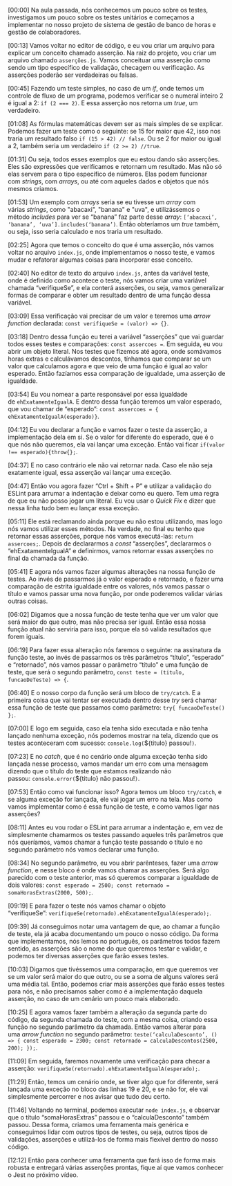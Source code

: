 [00:00] Na aula passada, nós conhecemos um pouco sobre os testes, investigamos um pouco sobre os testes unitários e começamos a implementar no nosso projeto de sistema de gestão de banco de horas e gestão de colaboradores.

[00:13] Vamos voltar no editor de código, e eu vou criar um arquivo para explicar um conceito chamado asserção. Na raiz do projeto, vou criar um arquivo chamado `asserções.js`. Vamos conceituar uma asserção como sendo um tipo específico de validação, checagem ou verificação. As asserções poderão ser verdadeiras ou falsas.

[00:45] Fazendo um teste simples, no caso de um _if_, onde temos um controle de fluxo de um programa, podemos verificar se o numeral inteiro 2 é igual a 2: `if (2 === 2)`. E essa asserção nos retorna um _true_, um verdadeiro.

[01:08] As fórmulas matemáticas devem ser as mais simples de se explicar. Podemos fazer um teste como o seguinte: se 15 for maior que 42, isso nos traria um resultado falso `if (15 > 42) // false`. Ou se 2 for maior ou igual a 2, também seria um verdadeiro `if (2 >= 2) //true`.

[01:31] Ou seja, todos esses exemplos que eu estou dando são asserções. Eles são expressões que verificamos e retornam um resultado. Mas não só elas servem para o tipo específico de números. Elas podem funcionar com _strings_, com _arrays_, ou até com aqueles dados e objetos que nós mesmos criamos.

[01:53] Um exemplo com _arrays_ seria se eu tivesse um _array_ com várias _strings_, como "abacaxi", "banana" e "uva", e utilizássemos o método _includes_ para ver se “banana” faz parte desse _array_: `[‘abacaxi’, ‘banana’, ‘uva’].includes(‘banana’)`. Então obteríamos um _true_ também, ou seja, isso seria calculado e nos traria um resultado.

[02:25] Agora que temos o conceito do que é uma asserção, nós vamos voltar no arquivo `index.js`, onde implementamos o nosso teste, e vamos mudar e refatorar algumas coisas para incorporar esse conceito.

[02:40] No editor de texto do arquivo `index.js`, antes da variável teste, onde é definido como acontece o teste, nós vamos criar uma variável chamada “verifiqueSe”, e ela conterá asserções, ou seja, vamos generalizar formas de comparar e obter um resultado dentro de uma função dessa variável.

[03:09] Essa verificação vai precisar de um valor e teremos uma _arrow function_ declarada: `const verifiqueSe = (valor) => {}`.

[03:18] Dentro dessa função eu terei a variável “asserções” que vai guardar todos esses testes e comparações: `const assercoes =`. Em seguida, eu vou abrir um objeto literal. Nos testes que fizemos até agora, onde somávamos horas extras e calculávamos descontos, tínhamos que comparar se um valor que calculamos agora e que veio de uma função é igual ao valor esperado. Então fazíamos essa comparação de igualdade, uma asserção de igualdade.

[03:54] Eu vou nomear a parte responsável por essa igualdade de `ehExatamenteIgualA`. E dentro dessa função teremos um valor esperado, que vou chamar de “esperado”: `const assercoes = { ehExatamenteIgualA(esperado)}`.

[04:12] Eu vou declarar a função e vamos fazer o teste da asserção, a implementação dela em si. Se o valor for diferente do esperado, que é o que nós não queremos, ela vai lançar uma exceção. Então vai ficar `if(valor !== esperado){throw{};`.

[04:37] E no caso contrário ele não vai retornar nada. Caso ele não seja exatamente igual, essa asserção vai lançar uma exceção.

[04:47] Então vou agora fazer “Ctrl + Shift + P” e utilizar a validação do ESLint para arrumar a indentação e deixar como eu quero. Tem uma regra de que eu não posso jogar um literal. Eu vou usar o _Quick Fix_ e dizer que nessa linha tudo bem eu lançar essa exceção.

[05:11] Ele está reclamando ainda porque eu não estou utilizando, mas logo nós vamos utilizar esses métodos. Na verdade, no final eu tenho que retornar essas asserções, porque nós vamos executá-las: `return assercoes;`. Depois de declararmos a _const_ “asserções”, declararmos o “ehExatamenteIgualA” e definirmos, vamos retornar essas asserções no final da chamada da função.

[05:41] E agora nós vamos fazer algumas alterações na nossa função de testes. Ao invés de passarmos já o valor esperado e retornado, e fazer uma comparação de estrita igualdade entre os valores, nós vamos passar o título e vamos passar uma nova função, por onde poderemos validar várias outras coisas.

[06:02] Digamos que a nossa função de teste tenha que ver um valor que será maior do que outro, mas não precisa ser igual. Então essa nossa função atual não serviria para isso, porque ela só valida resultados que forem iguais.

[06:19] Para fazer essa alteração nós faremos o seguinte: na assinatura da função teste, ao invés de passarmos os três parâmetros “título”, “esperado” e “retornado”, nós vamos passar o parâmetro “título” e uma função de teste, que será o segundo parâmetro, `const teste = (titulo, funcaoDeTeste) => {`.

[06:40] E o nosso corpo da função será um bloco de `try/catch`. E a primeira coisa que vai tentar ser executada dentro desse _try_ será chamar essa função de teste que passamos como parâmetro: `try{ funcaoDeTeste() };`.

[07:00] E logo em seguida, caso ela tenha sido executada e não tenha lançado nenhuma exceção, nós podemos mostrar na tela, dizendo que os testes aconteceram com sucesso: `console.log(`${titulo} passou!`)`.

[07:23] E no _catch_, que é no cenário onde alguma exceção tenha sido lançada nesse processo, vamos mandar um erro com uma mensagem dizendo que o título do teste que estamos realizando não passou: `console.error(`${titulo} não passou!`)`.

[07:53] Então como vai funcionar isso? Agora temos um bloco `try/catch`, e se alguma exceção for lançada, ele vai jogar um erro na tela. Mas como vamos implementar como é essa função de teste, e como vamos ligar nas asserções?

[08:11] Antes eu vou rodar o ESLint para arrumar a indentação e, em vez de simplesmente chamarmos os testes passando aqueles três parâmetros que nós queríamos, vamos chamar a função teste passando o título e no segundo parâmetro nós vamos declarar uma função.

[08:34] No segundo parâmetro, eu vou abrir parênteses, fazer uma _arrow function_, e nesse bloco é onde vamos chamar as asserções. Será algo parecido com o teste anterior, mas só queremos comparar a igualdade de dois valores: `const esperado = 2500; const retornado = somaHorasExtras(2000, 500);`.

[09:19] E para fazer o teste nós vamos chamar o objeto “verifiqueSe”: `verifiqueSe(retornado).ehExatamenteIgualA(esperado);`.

[09:39] Já conseguimos notar uma vantagem de que, ao chamar a função de teste, ela já acaba documentando um pouco o nosso código. Da forma que implementamos, nós lemos no português, os parâmetros todos fazem sentido, as asserções são o nome do que queremos testar e validar, e podemos ter diversas asserções que farão esses testes.

[10:03] Digamos que tivéssemos uma comparação, em que queremos ver se um valor será maior do que outro, ou se a soma de alguns valores será uma média tal. Então, podemos criar mais asserções que farão esses testes para nós, e não precisamos saber como é a implementação daquela asserção, no caso de um cenário um pouco mais elaborado.

[10:25] E agora vamos fazer também a alteração da segunda parte do código, da segunda chamada do teste, com a mesma coisa, criando essa função no segundo parâmetro da chamada. Então vamos alterar para uma _arrow function_ no segundo parâmetro: `teste(‘calculaDesconto’, () => { const esperado = 2300; const retornado = calculaDescontos(2500, 200); });`.

[11:09] Em seguida, faremos novamente uma verificação para checar a asserção: `verifiqueSe(retornado).ehExatamenteIgualA(esperado);`.

[11:29] Então, temos um cenário onde, se tiver algo que for diferente, será lançada uma exceção no bloco das linhas 19 e 20, e se não for, ele vai simplesmente percorrer e nos avisar que tudo deu certo.

[11:46] Voltando no terminal, podemos executar `node index.js`, e observar que o título “somaHorasExtras” passou e o “calculaDesconto” também passou. Dessa forma, criamos uma ferramenta mais genérica e conseguimos lidar com outros tipos de testes, ou seja, outros tipos de validações, asserções e utilizá-los de forma mais flexível dentro do nosso código.

[12:12] Então para conhecer uma ferramenta que fará isso de forma mais robusta e entregará várias asserções prontas, fique aí que vamos conhecer o Jest no próximo vídeo.